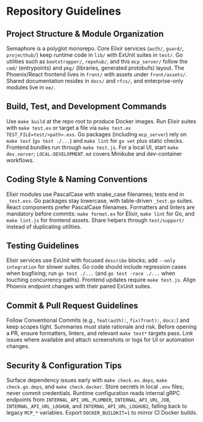 # Repository Guidelines

## Project Structure & Module Organization
Semaphore is a polyglot monorepo. Core Elixir services (`auth/`, `guard/`, `projecthub/`) keep runtime code in `lib/` with ExUnit suites in `test/`. Go utilities such as `bootstrapper/`, `repohub/`, and this `mcp_server/` follow the `cmd/` (entrypoints) and `pkg/` (libraries, generated protobufs) layout. The Phoenix/React frontend lives in `front/` with assets under `front/assets/`. Shared documentation resides in `docs/` and `rfcs/`, and enterprise-only modules live in `ee/`.

## Build, Test, and Development Commands
Use `make build` at the repo root to produce Docker images. Run Elixir suites with `make test.ex` or target a file via `make test.ex TEST_FILE=test/<path>.exs`. Go packages (including `mcp_server`) rely on `make test` (`go test ./...`) and `make lint` for `go vet` plus static checks. Frontend bundles run through `make test.js`. For a local UI, start `make dev.server`; `LOCAL-DEVELOPMENT.md` covers Minikube and dev-container workflows.

## Coding Style & Naming Conventions
Elixir modules use PascalCase with snake_case filenames; tests end in `_test.exs`. Go packages stay lowercase, with table-driven `_test.go` suites. React components prefer PascalCase filenames. Formatters and linters are mandatory before commits: `make format.ex` for Elixir, `make lint` for Go, and `make lint.js` for frontend assets. Share helpers through `test/support/` instead of duplicating utilities.

## Testing Guidelines
Elixir services use ExUnit with focused `describe` blocks; add `--only integration` for slower suites. Go code should include regression cases when bugfixing; run `go test ./...` (and `go test -race ./...` when touching concurrency paths). Frontend updates require `make test.js`. Align Phoenix endpoint changes with their paired ExUnit suites.

## Commit & Pull Request Guidelines
Follow Conventional Commits (e.g., `feat(auth):`, `fix(front):`, `docs:`) and keep scopes tight. Summaries must state rationale and risk. Before opening a PR, ensure formatters, linters, and relevant `make test*` targets pass. Link issues where available and attach screenshots or logs for UI or automation changes.

## Security & Configuration Tips
Surface dependency issues early with `make check.ex.deps`, `make check.go.deps`, and `make check.docker`. Store secrets in local `.env` files; never commit credentials. Runtime configuration reads internal gRPC endpoints from `INTERNAL_API_URL_PLUMBER`, `INTERNAL_API_URL_JOB`, `INTERNAL_API_URL_LOGHUB`, and `INTERNAL_API_URL_LOGHUB2`, falling back to legacy `MCP_*` variables. Export `DOCKER_BUILDKIT=1` to mirror CI Docker builds.
